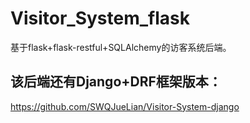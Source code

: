 # Visitor_System_flask
基于flask+flask-restful+SQLAlchemy的访客系统后端。

## 该后端还有Django+DRF框架版本：
https://github.com/SWQJueLian/Visitor-System-django

